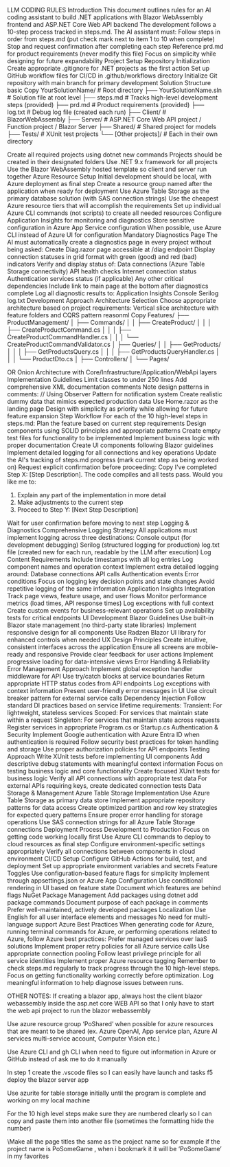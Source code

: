 LLM CODING RULES
Introduction
This document outlines rules for an AI coding assistant to build .NET applications with Blazor WebAssembly frontend and ASP.NET Core Web API backend The development follows a 10-step process tracked in steps.md. The AI assistant must:
Follow steps in order from steps.md (put check mark next to item 1 to 10 when complete)
Stop and request confirmation after completing each step
Reference prd.md for product requirements (never modify this file)
Focus on simplicity while designing for future expandability
Project Setup
Repository Initialization
Create appropriate .gitignore for .NET projects as the first action
Set up GitHub workflow files for CI/CD in .github/workflows directory
Initialize Git repository with main branch for primary development
Solution Structure
basic
Copy
YourSolutionName/                    # Root directory
├── YourSolutionName.sln             # Solution file at root level
├── steps.md                         # Tracks high-level development steps (provided)
├── prd.md                           # Product requirements (provided)
├── log.txt                          # Debug log file (created each run)
├── Client/                          # BlazorWebAssembly ├── Server/                          # ASP.NET Core Web API project / Function project / Blazor Server
├── Shared/                          # Shared project for models
├── Tests/                           # XUnit test projects
└── [Other projects]/                # Each in their own directory

Create all required projects using dotnet new commands
Projects should be created in their designated folders
Use .NET 9.x framework for all projects
Use the Blazor WebAssembly hosted template so client and server run together
Azure Resource Setup
Initial development should be local, with Azure deployment as final step
Create a resource group named after the application when ready for deployment
Use Azure Table Storage as the primary database solution (with SAS connection strings)
Use the cheapest Azure resource tiers that will accomplish the requirements
Set up individual Azure CLI commands (not scripts) to create all needed resources
Configure Application Insights for monitoring and diagnostics
Store sensitive configuration in Azure App Service configuration
When possible, use Azure CLI instead of Azure UI for configuration
Mandatory Diagnostics Page
The AI must automatically create a diagnostics page in every project without being asked:
Create Diag.razor page accessible at /diag endpoint
Display connection statuses in grid format with green (good) and red (bad) indicators
Verify and display status of:
Data connections (Azure Table Storage connectivity)
API health checks
Internet connection status
Authentication services status (if applicable)
Any other critical dependencies
Include link to main page at the bottom after diagnostics complete
Log all diagnostic results to:
Application Insights
Console
Serilog
log.txt
Development Approach
Architecture Selection
Choose appropriate architecture based on project requirements:
Vertical slice architecture with feature folders and CQRS pattern
 reasonml
Copy
Features/
├── ProductManagement/
│   ├── Commands/
│   │   ├── CreateProduct/
│   │   │   ├── CreateProductCommand.cs
│   │   │   ├── CreateProductCommandHandler.cs
│   │   │   └── CreateProductCommandValidator.cs
│   ├── Queries/
│   │   ├── GetProducts/
│   │   │   ├── GetProductsQuery.cs
│   │   │   ├── GetProductsQueryHandler.cs
│   │   │   └── ProductDto.cs
│   ├── Controllers/
│   └── Pages/


OR Onion Architecture with Core/Infrastructure/Application/WebApi layers
Implementation Guidelines
Limit classes to under 250 lines
Add comprehensive XML documentation comments
Note design patterns in comments: // Using Observer Pattern for notification system
Create realistic dummy data that mimics expected production data
Use Home.razor as the landing page 
Design with simplicity as priority while allowing for future feature expansion
Step Workflow
For each of the 10 high-level steps in steps.md:
Plan the feature based on current step requirements
Design components using SOLID principles and appropriate patterns
Create empty test files for functionality to be implemented
Implement business logic with proper documentation
Create UI components following Blazor guidelines
Implement detailed logging for all connections and key operations
Update the AI's tracking of steps.md progress (mark current step as being worked on)
Request explicit confirmation before proceeding:
Copy
I've completed Step X: [Step Description]. 
The code compiles and all tests pass.
Would you like me to:
1. Explain any part of the implementation in more detail
2. Make adjustments to the current step
3. Proceed to Step Y: [Next Step Description]


Wait for user confirmation before moving to next step
Logging & Diagnostics
Comprehensive Logging Strategy
All applications must implement logging across three destinations:
Console output (for development debugging)
Serilog (structured logging for production)
log.txt file (created new for each run, readable by the LLM after execution)
Log Content Requirements
Include timestamps with all log entries
Log component names and operation context
Implement extra detailed logging around:
Database connections
API calls
Authentication events
Error conditions
Focus on logging key decision points and state changes
Avoid repetitive logging of the same information
Application Insights Integration
Track page views, feature usage, and user flows
Monitor performance metrics (load times, API response times)
Log exceptions with full context
Create custom events for business-relevant operations
Set up availability tests for critical endpoints
UI Development
Blazor Guidelines
Use built-in Blazor state management (no third-party state libraries)
Implement responsive design for all components
Use Radzen Blazor UI library for enhanced controls when needed
UX Design Principles
Create intuitive, consistent interfaces across the application
Ensure all screens are mobile-ready and responsive
Provide clear feedback for user actions
Implement progressive loading for data-intensive views
Error Handling & Reliability
Error Management Approach
Implement global exception handler middleware for API
Use try/catch blocks at service boundaries
Return appropriate HTTP status codes from API endpoints
Log exceptions with context information
Present user-friendly error messages in UI
Use circuit breaker pattern for external service calls
Dependency Injection
Follow standard DI practices based on service lifetime requirements:
Transient: For lightweight, stateless services
Scoped: For services that maintain state within a request
Singleton: For services that maintain state across requests
Register services in appropriate Program.cs or Startup.cs
Authentication & Security
Implement Google authentication with Azure Entra ID when authentication is required
Follow security best practices for token handling and storage
Use proper authorization policies for API endpoints
Testing Approach
Write XUnit tests before implementing UI components
Add descriptive debug statements with meaningful context information
Focus on testing business logic and core functionality
Create focused XUnit tests for business logic
Verify all API connections with appropriate test data
For external APIs requiring keys, create dedicated connection tests
Data Storage & Management
Azure Table Storage Implementation
Use Azure Table Storage as primary data store
Implement appropriate repository patterns for data access
Create optimized partition and row key strategies for expected query patterns
Ensure proper error handling for storage operations
Use SAS connection strings for all Azure Table Storage connections
Deployment Process
Development to Production
Focus on getting code working locally first
Use Azure CLI commands to deploy to cloud resources as final step
Configure environment-specific settings appropriately
Verify all connections between components in cloud environment
CI/CD Setup
Configure GitHub Actions for build, test, and deployment
Set up appropriate environment variables and secrets
Feature Toggles
Use configuration-based feature flags for simplicity
Implement through appsettings.json or Azure App Configuration
Use conditional rendering in UI based on feature state
Document which features are behind flags
NuGet Package Management
Add packages using dotnet add package commands
Document purpose of each package in comments
Prefer well-maintained, actively developed packages
Localization
Use English for all user interface elements and messages
No need for multi-language support
Azure Best Practices
When generating code for Azure, running terminal commands for Azure, or performing operations related to Azure, follow Azure best practices:
Prefer managed services over IaaS solutions
Implement proper retry policies for all Azure service calls
Use appropriate connection pooling
Follow least privilege principle for all service identities
Implement proper Azure resource tagging
Remember to check steps.md regularly to track progress through the 10 high-level steps. Focus on getting functionality working correctly before optimization. Log meaningful information to help diagnose issues between runs.


OTHER NOTES:
If creating a blazor app, always host the client blazor webassembly inside the asp.net core WEB API so that I only have to start the web api project to run the blazor webassembly

Use azure resource group ‘PoShared’ when possible for azure resources that are meant to be shared (ex. Azure OpenAI, App service plan, Azure AI services multi-service account, Computer Vision etc.)

Use Azure CLI and gh CLI when need to figure out information in Azure or GitHub instead of ask me to do it manually

In step 1 create the .vscode files so I can easily have launch and tasks f5 deploy the blazor server app

Use azurite for table storage initially until the program is complete and working on my local machine

For the 10 high level steps make sure they are numbered clearly so I can copy and paste them into another file (sometimes the formatting hide the number)

\Make all the page titles the same as the project name so for example if the project name is PoSomeGame , when i bookmark it it will be ‘PoSomeGame’ in my favorites

